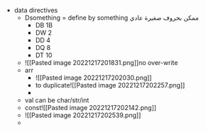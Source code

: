 - data directives
	- Dsomething = define by something ممكن بحروف صغيرة عادي
		- DB 1B
		- DW 2
		- DD 4
		- DQ 8
		- DT 10
	- ![[Pasted image 20221217201831.png]]no over-write
	- arr
		- ![[Pasted image 20221217202030.png]]
		- to duplicate![[Pasted image 20221217202257.png]]
		- 
	- val can be char/str/int
	- const![[Pasted image 20221217202142.png]]
	- ![[Pasted image 20221217202539.png]]
	- 